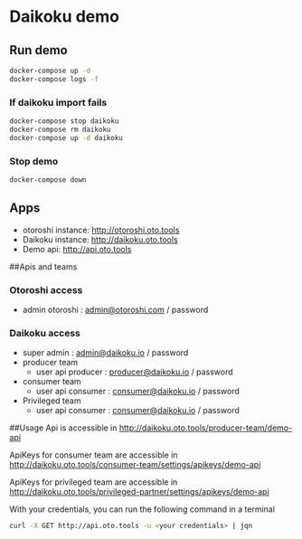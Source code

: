 # Daikoku demo

## Run demo

```sh
docker-compose up -d
docker-compose logs -f
```

### If daikoku import fails

```sh
docker-compose stop daikoku
docker-compose rm daikoku
docker-compose up -d daikoku
```

### Stop demo
```sh
docker-compose down
```


## Apps
* otoroshi instance: http://otoroshi.oto.tools
* Daikoku instance: http://daikoku.oto.tools
* Demo api: http://api.oto.tools

##Apis and teams
### Otoroshi access
* admin otoroshi : admin@otoroshi.com / password

### Daikoku access
* super admin : admin@daikoku.io / password
* producer team
    * user api producer : producer@daikoku.io / password
* consumer team
    * user api consumer : consumer@daikoku.io / password
* Privileged team
    * user api consumer : consumer@daikoku.io / password
    

##Usage
Api is accessible in http://daikoku.oto.tools/producer-team/demo-api

ApiKeys for consumer team are accessible in http://daikoku.oto.tools/consumer-team/settings/apikeys/demo-api

ApiKeys for privileged team are accessible in http://daikoku.oto.tools/privileged-partner/settings/apikeys/demo-api

With your credentials, you can run the following command in a terminal
````sh
curl -X GET http://api.oto.tools -u <your credentials> | jqn
````
